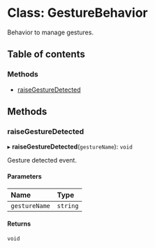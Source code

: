 # Class: GestureBehavior

Behavior to manage gestures.

## Table of contents

### Methods

- [raiseGestureDetected](GestureBehavior.md#raisegesturedetected)

## Methods

### raiseGestureDetected

▸ **raiseGestureDetected**(`gestureName`): `void`

Gesture detected event.

#### Parameters

| Name | Type |
| :------ | :------ |
| `gestureName` | `string` |

#### Returns

`void`
